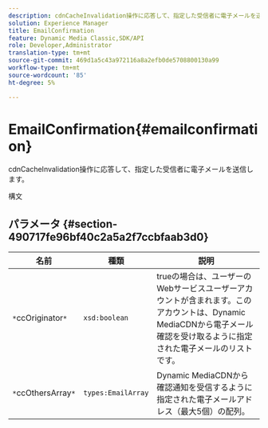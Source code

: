 ```yaml
---
description: cdnCacheInvalidation操作に応答して、指定した受信者に電子メールを送信します。
solution: Experience Manager
title: EmailConfirmation
feature: Dynamic Media Classic,SDK/API
role: Developer,Administrator
translation-type: tm+mt
source-git-commit: 469d1a5c43a972116a8a2efb0de5708800130a99
workflow-type: tm+mt
source-wordcount: '85'
ht-degree: 5%

---
```



# EmailConfirmation{#emailconfirmation}

cdnCacheInvalidation操作に応答して、指定した受信者に電子メールを送信します。

構文

## パラメータ {#section-490717fe96bf40c2a5a2f7ccbfaab3d0}

| 名前 | 種類 | 説明 |
|---|---|---|
| `*`ccOriginator`*` | `xsd:boolean` | trueの場合は、ユーザーのWebサービスユーザーアカウントが含まれます。このアカウントは、Dynamic MediaCDNから電子メール確認を受け取るように指定された電子メールのリストです。 |
| `*`ccOthersArray`*` | `types:EmailArray` | Dynamic MediaCDNから確認通知を受信するように指定された電子メールアドレス（最大5個）の配列。 |

